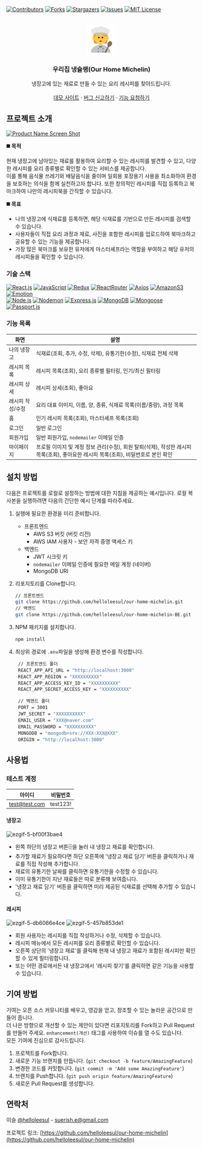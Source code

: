 <!-- PROJECT SHIELDS -->
<!--
*** I'm using markdown "reference style" links for readability.
*** Reference links are enclosed in brackets [ ] instead of parentheses ( ).
*** See the bottom of this document for the declaration of the reference variables
*** for contributors-url, forks-url, etc. This is an optional, concise syntax you may use.
*** https://www.markdownguide.org/basic-syntax/#reference-style-links
-->
[![Contributors][contributors-shield]][contributors-url]
[![Forks][forks-shield]][forks-url]
[![Stargazers][stars-shield]][stars-url]
[![Issues][issues-shield]][issues-url]
[![MIT License][license-shield]][license-url]

<!-- PROJECT LOGO -->
<br />
<div align="center">
  <a href="https://github.com/helloleesul/our-home-michelin">
    <img src="https://github.com/helloleesul/our-home-michelin/blob/main/public/android-chrome-512x512.png" alt="Logo" width="80" height="80">
  </a>

  <h3 align="center">우리집 냉슐랭(Our Home Michelin)</h3>

  <p align="center">
    냉장고에 있는 재료로 만들 수 있는 요리 레시피를 찾아드립니다.
    <br />
    <br />
    <a href="https://web-our-home-michelin-client-dc9c2nlsyjdgqj.sel5.cloudtype.app">데모 사이트</a>
    ·
    <a href="https://github.com/helloleesul/our-home-michelin/issues">버그 신고하기</a>
    ·
    <a href="https://github.com/helloleesul/our-home-michelin/issues">기능 요청하기</a>
  </p>
</div>

<!-- ABOUT THE PROJECT -->
## 프로젝트 소개

[![Product Name Screen Shot][product-screenshot]](https://web-our-home-michelin-client-dc9c2nlsyjdgqj.sel5.cloudtype.app)

**◼️ 목적**

현재 냉장고에 남아있는 재료를 활용하여 요리할 수 있는 레시피를 발견할 수 있고, 다양한 레시피를 요리 종류별로 확인할 수 있는 서비스를 제공합니다.   
이를 통해 음식물 쓰레기와 배달음식을 줄이며 일회용 포장용기 사용을 최소화하여 환경을 보호하는 의식을 함께 실천하고자 합니다. 또한 창의적인 레시피를 직접 등록하고 북마크하여 나만의 레시피북을 간직할 수 있습니다.

**◼️ 목표**

- 나의 냉장고에 식재료를 등록하면, 해당 식재료를 기반으로 만든 레시피를 검색할 수 있습니다.
- 사용자들이 직접 요리 과정과 재료, 사진을 포함한 레시피를 업로드하여 북마크하고 공유할 수 있는 기능을 제공합니다.
- 가장 많은 북마크를 보유한 유저에게 마스터셰프라는 역할을 부여하고 해당 유저의 레시피들을 확인할 수 있습니다.



### 기술 스택

[![React.js]][React-url] [![JavaScript]][JavaScript-url] [![Redux]][Redux-url] [![ReactRouter]][ReactRouter-url] [![Axios]][Axios-url] [![AmazonS3]][AmazonS3-url] [![Emotion]][Emotion-url]   
[![Node.js]][Node-url] [![Nodemon]][Nodemon-url] [![Express.js]][Express-url] [![MongoDB]][MongoDB-url] [![Mongoose]][Mongoose-url] [![Passport.js]][Passport-url]

### 기능 목록
| 화면 | 설명 |
| --- | --- |
| 나의 냉장고 | 식재료(조회, 추가, 수정, 삭제), 유통기한(수정), 식재료 전체 삭제 |
| 레시피 목록 | 레시피 목록(조회), 요리 종류별 필터링, 인기/최신 필터링 |
| 레시피 상세 | 레시피 상세(조회), 좋아요 |
| 레시피 작성/수정 | 요리 대표 이미지, 이름, 양, 종류, 식재료 목록(이름/중량), 과정 목록 |
| 홈 | 인기 레시피 목록(조회), 마스터셰프 목록(조회) |
| 로그인 | 일반 로그인 |
| 회원가입 | 일반 회원가입, `nodemailer` 이메일 인증 |
| 마이페이지 | 프로필 이미지 및 계정 정보 관리(수정), 회원 탈퇴(삭제), 작성한 레시피 목록(조회), 좋아요한 레시피 목록(조회), 비밀번호로 본인 확인 |

<!-- GETTING STARTED -->
## 설치 방법
다음은 프로젝트를 로컬로 설정하는 방법에 대한 지침을 제공하는 예시입니다. 로컬 복사본을 실행하려면 다음의 간단한 예시 단계를 따라주세요.    

1. 실행에 필요한 환경을 미리 준비합니다.   
    - 프론트엔드
      - AWS S3 버킷 (버킷 리전)
      - AWS IAM 사용자 - 보안 자격 증명 액세스 키
    - 백엔드
      - JWT 시크릿 키
      - `nodemailer` 이메일 인증에 필요한 메일 계정 (네이버)
      - MongoDB URI
2. 리포지토리를 Clone합니다.
   ```sh
   // 프론트엔드
   git clone https://github.com/helloleesul/our-home-michelin.git
   // 백엔드
   git clone https://github.com/helloleesul/our-home-michelin-BE.git
   ```
3. NPM 패키지를 설치합니다.
   ```sh
   npm install
   ```
4. 최상위 경로에 `.env`파일을 생성해 환경 변수를 작성합니다.
   ```sh
    // 프론트엔드 폴더
    REACT_APP_API_URL = "http://localhost:3000"
    REACT_APP_REGION = "XXXXXXXXXX"
    REACT_APP_ACCESS_KEY_ID = "XXXXXXXXXX"
    REACT_APP_SECRET_ACCESS_KEY = "XXXXXXXXXX"
   ```

   ```sh
    // 백엔드 폴더
    PORT = 3001  
    JWT_SECRET = "XXXXXXXXXX"
    EMAIL_USER = "XXX@naver.com"
    EMAIL_PASSWORD = "XXXXXXXXXX"
    MONGODB = "mongodb+srv://XXX:XXX@XXX"
    ORIGIN = "http://localhost:3000"
   ```






<!-- USAGE EXAMPLES -->
## 사용법

### 테스트 계정
| 아이디 | 비밀번호 |
| --- | --- |
| test@test.com | test123! |

#### 냉장고 
![ezgif-5-bf00f3bae4](https://github.com/helloleesul/our-home-michelin/assets/55569192/61ecf2c1-8c55-4c65-8e78-0d2c1f2a3a88)
  - 왼쪽 하단의 냉장고 버튼🗄️을 눌러 내 냉장고 재료를 확인합니다.
  - 추가할 재료가 필요하다면 하단 오른쪽에 '냉장고 재료 담기' 버튼을 클릭하거나 재료를 직접 작성해 추가합니다.
  - 재료의 유통기한 날짜를 클릭하면 유통기한을 수정할 수 있습니다.
  - 이미 유통기한이 지난 재료들은 따로 분류해 보여줍니다.
  - '냉장고 재료 담기' 버튼을 클릭하면 미리 제공된 식재료를 선택해 추가할 수 있습니다.


#### 레시피
![ezgif-5-db6066e4ce](https://github.com/helloleesul/our-home-michelin/assets/55569192/322c428f-d604-4498-8bd4-7990a896f6fe)
![ezgif-5-457b853de1](https://github.com/helloleesul/our-home-michelin/assets/55569192/41b74ef5-1f9b-48d2-a823-1d8a3f45c0ec)
  - 회원 사용자는 레시피를 직접 작성하거나 수정, 삭제할 수 있습니다.
  - 레시피 메뉴에서 모든 레시피를 요리 종류별로 확인할 수 있습니다.
  - 오른쪽 상단의 '냉장고 재료'를 클릭해 현재 내 냉장고 재료가 포함된 레시피만 확인할 수 있게 필터링합니다.
  - 또는 어떤 경로에서든 내 냉장고에서 '레시피 찾기'를 클릭하면 같은 기능을 사용할 수 있습니다.

<!-- CONTRIBUTING -->
## 기여 방법

기여는 오픈 소스 커뮤니티를 배우고, 영감을 얻고, 창조할 수 있는 놀라운 공간으로 만들어 줍니다.    
더 나은 방향으로 개선할 수 있는 제안이 있다면 리포지토리를 Fork하고 Pull Request를 만들어 주세요. `enhancement(개선)` 태그를 사용하여 이슈를 열 수도 있습니다.    
모든 기여에 진심으로 감사드립니다.

1. 프로젝트를 Fork합니다.
2. 새로운 기능 브랜치를 만듭니다. (`git checkout -b feature/AmazingFeature`)
3. 변경한 코드를 커밋합니다. (`git commit -m 'Add some AmazingFeature'`)
4. 브랜치를 Push합니다. (`git push origin feature/AmazingFeature`)
5. 새로운 Pull Request를 생성합니다.




<!-- CONTACT -->
## 연락처

이슬 [@helloleesul](https://github.com/helloleesul) - suerish.e@gmail.com

프로젝트 링크: [https://github.com/helloleesul/our-home-michelin](https://github.com/helloleesul/our-home-michelin)





<!-- MARKDOWN LINKS & IMAGES -->
<!-- https://www.markdownguide.org/basic-syntax/#reference-style-links -->
[contributors-shield]: https://img.shields.io/github/contributors/helloleesul/our-home-michelin.svg?style=for-the-badge
[contributors-url]: https://github.com/helloleesul/our-home-michelin/graphs/contributors
[forks-shield]: https://img.shields.io/github/forks/helloleesul/our-home-michelin.svg?style=for-the-badge
[forks-url]: https://github.com/helloleesul/our-home-michelin/network/members
[stars-shield]: https://img.shields.io/github/stars/helloleesul/our-home-michelin.svg?style=for-the-badge
[stars-url]: https://github.com/helloleesul/our-home-michelin/stargazers
[issues-shield]: https://img.shields.io/github/issues/helloleesul/our-home-michelin.svg?style=for-the-badge
[issues-url]: https://github.com/helloleesul/our-home-michelin/issues
[license-shield]: https://img.shields.io/github/license/helloleesul/our-home-michelin.svg?style=for-the-badge
[license-url]: https://github.com/helloleesul/our-home-michelin/blob/main/LICENSE.txt

[product-screenshot]: https://imgur.com/NDMSjlw.png

[Node.js]: https://img.shields.io/badge/Node.js-339933?style=for-the-badge&logo=node.js&logoColor=white
[Node-url]: https://nodejs.org/en
[Nodemon]: https://img.shields.io/badge/nodemon-76D04B?style=for-the-badge&logo=nodemon&logoColor=white
[Nodemon-url]: https://www.npmjs.com/package/nodemon
[Express.js]: https://img.shields.io/badge/express.js-000000?style=for-the-badge&logo=express&logoColor=white
[Express-url]: https://expressjs.com
[MongoDB]: https://img.shields.io/badge/mongodb-47A248?style=for-the-badge&logo=mongodb&logoColor=white
[MongoDB-url]: https://www.mongodb.com/ko-kr
[Mongoose]: https://img.shields.io/badge/mongoose-880000?style=for-the-badge&logo=mongoose&logoColor=white
[Mongoose-url]: https://mongoosejs.com
[Passport.js]: https://img.shields.io/badge/passport.js-34E27A?style=for-the-badge&logo=passport&logoColor=white
[Passport-url]: https://www.passportjs.org

[React.js]: https://img.shields.io/badge/React.js-61DAFB?style=for-the-badge&logo=react&logoColor=20232A
[React-url]: https://reactjs.org/
[JavaScript]: https://img.shields.io/badge/JavaScript-F7DF1E?style=for-the-badge&logo=JavaScript&logoColor=20232A
[JavaScript-url]: https://developer.mozilla.org/ko/docs/Web/JavaScript
[Emotion]: https://img.shields.io/badge/emotion-C43BAD?style=for-the-badge&logo=emotion&logoColor=white
[Emotion-url]: https://emotion.sh/docs/introduction
[ReactRouter]: https://img.shields.io/badge/react%20router-CA4245?style=for-the-badge&logo=reactrouter&logoColor=white
[ReactRouter-url]: https://reactrouter.com/en/main
[Redux]: https://img.shields.io/badge/redux%20toolkit-764ABC?style=for-the-badge&logo=redux&logoColor=white
[Redux-url]: https://redux-toolkit.js.org/
[Axios]: https://img.shields.io/badge/axios-5A29E4?style=for-the-badge&logo=axios&logoColor=white
[Axios-url]: https://axios-http.com/kr/docs/intro
[AmazonS3]: https://img.shields.io/badge/amazon%20s3-569A31?style=for-the-badge&logo=amazons3&logoColor=white
[AmazonS3-url]: https://aws.amazon.com/ko/s3
